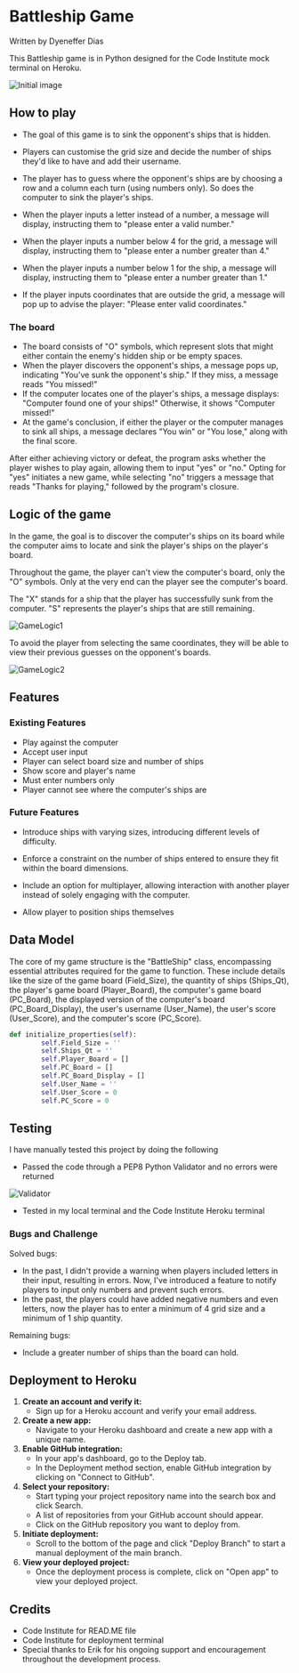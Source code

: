 # Battleship Game

Written by Dyeneffer Dias 

This Battleship game is in Python designed for the Code Institute mock terminal on Heroku.

![Initial image](img/initialimg.png)

## How to play

- The goal of this game is to sink the opponent's ships that is hidden. 

- Players can customise the grid size and decide the number of ships they'd like to have and add their username. 

- The player has to guess where the opponent's ships are by choosing a row and a column each turn (using numbers only). So does the computer to sink the player's ships. 

- When the player inputs a letter instead of a number, a message will display, instructing them to "please enter a valid number."
- When the player inputs a number below 4 for the grid, a message will display, instructing them to "please enter a number greater than 4."
- When the player inputs a number below 1 for the ship, a message will display, instructing them to "please enter a number greater than 1."
- If the player inputs coordinates that are outside the grid, a message will pop up to advise the player: "Please enter valid coordinates."

### The board
- The board consists of "O" symbols, which represent slots that might either contain the enemy's hidden ship or be empty spaces. 
- When the player discovers the opponent's ships, a message pops up, indicating "You've sunk the opponent's ship." If they miss, a message reads "You missed!"
- If the computer locates one of the player's ships, a message displays: "Computer found one of your ships!" Otherwise, it shows "Computer missed!"
- At the game's conclusion, if either the player or the computer manages to sink all ships, a message declares "You win" or "You lose," along with the final score.

After either achieving victory or defeat, the program asks whether the player wishes to play again, allowing them to input "yes" or "no." Opting for "yes" initiates a new game, while selecting "no" triggers a message that reads "Thanks for playing," followed by the program's closure.

## Logic of the game

In the game, the goal is to discover the computer's ships on its board while the computer aims to locate and sink the player's ships on the player's board.

Throughout the game, the player can't view the computer's board, only the "O" symbols. Only at the very end can the player see the computer's board.

The "X" stands for a ship that the player has successfully sunk from the computer. "S" represents the player's ships that are still remaining. 

![GameLogic1](img/GameLogic1.jpeg)

To avoid the player from selecting the same coordinates, they will be able to view their previous guesses on the opponent's boards. 

![GameLogic2](img/GameLogic2.jpeg)

## Features
### Existing Features
- Play against the computer 
- Accept user input
- Player can select board size and number of ships
- Show score and player's name
- Must enter numbers only
- Player cannot see where the computer's ships are


### Future Features
- Introduce ships with varying sizes, introducing different levels of difficulty.

- Enforce a constraint on the number of ships entered to ensure they fit within the board dimensions.

- Include an option for multiplayer, allowing interaction with another player instead of solely engaging with the computer.

- Allow player to position ships themselves

## Data Model 
The core of my game structure is the "BattleShip" class, encompassing essential attributes required for the game to function. These include details like the size of the game board (Field_Size), the quantity of ships (Ships_Qt), the player's game board (Player_Board), the computer's game board (PC_Board), the displayed version of the computer's board (PC_Board_Display), the user's username (User_Name), the user's score (User_Score), and the computer's score (PC_Score).

```python
def initialize_properties(self):
        self.Field_Size = ''
        self.Ships_Qt = ''
        self.Player_Board = []
        self.PC_Board = []
        self.PC_Board_Display = []
        self.User_Name = ''
        self.User_Score = 0
        self.PC_Score = 0
```
## Testing 
I have manually tested this project by doing the following
- Passed the code through a PEP8 Python Validator and no errors were returned

![Validator](img/Validator.png)

- Tested in my local terminal and the Code Institute Heroku terminal

### Bugs and Challenge

Solved bugs:
- In the past, I didn't provide a warning when players included letters in their input, resulting in errors. Now, I've introduced a feature to notify players to input only numbers and prevent such errors.
- In the past, the players could have added negative numbers and even letters, now the player has to enter a minimum of 4 grid size and a minimum of 1 ship quantity.

Remaining bugs:
- Include a greater number of ships than the board can hold.


## Deployment to Heroku
1. **Create an account and verify it:**
   - Sign up for a Heroku account and verify your email address.
2. **Create a new app:**
   - Navigate to your Heroku dashboard and create a new app with a unique name.
3. **Enable GitHub integration:**
   - In your app's dashboard, go to the Deploy tab.
   - In the Deployment method section, enable GitHub integration by clicking on "Connect to GitHub".
4. **Select your repository:**
   - Start typing your project repository name into the search box and click Search.
   - A list of repositories from your GitHub account should appear.
   - Click on the GitHub repository you want to deploy from.  
5. **Initiate deployment:**
   - Scroll to the bottom of the page and click "Deploy Branch" to start a manual deployment of the main branch.
6. **View your deployed project:**
   - Once the deployment process is complete, click on "Open app" to view your deployed project.



## Credits 
- Code Institute for READ.ME file 
- Code Institute for deployment terminal
- Special thanks to Erik for his ongoing support and encouragement throughout the development process.
